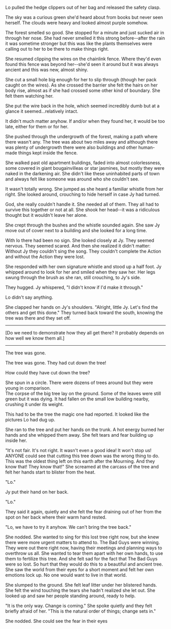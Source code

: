 Lo pulled the hedge clippers out of her bag and released the safety clasp. 

The sky was a curious green she'd heard about from books but never seen herself.  The clouds were heavy and looked almost purple somehow.  

The forest smelled so good.  She stopped for a minute and just sucked air in through her nose.  She had never smelled it this strong before--after the rain it was sometime stronger but this was like the plants themselves were calling out to her to be there to make things right. 

She resumed clipping the wires on the chainlink fence.  Where they'd even found this fence was beyond her--she'd seen it around but it was always ancient and this was new, almost shiny. 

She cut a small hole big enough for her to slip through (though her pack caught on the wires).  As she crossed the barrier she felt the hairs on her body rise, almost as if she had crossed some other kind of boundary.  She felt them watching her. 

She put the wire back in the hole, which seemed incredibly dumb but at a glance it seemed...relatively intact. 

It didn't much matter anyhow. If and/or when they found her, it would be too late, either for them or for her.  

She pushed through the undergrowth of the forest, making a path where there wasn't any.  The tree was about two miles away and although there was plenty of undergrowth there were also buildings and other human-made things kept inside the fence. 

She walked past old apartment buildings, faded into almost colorlessness, some covered in giant bougainvilleas or star jasmines, but mostly they were naked in the darkening air.  She didn't like these uninhabited parts of town and always felt like someone was around who she couldn't see. 

It wasn't totally wrong. She jumped as she heard a familiar whistle from her right.  She looked around, crouching to hide herself in case Jy had turned.  

God, she really couldn't handle it.  She needed all of them.  They all had to survive this together or not at all.  She shook her head--it was a ridiculous thought but it wouldn't leave her alone. 

She crept through the bushes and the whistle sounded again.  She saw Jy move out of cover next to a building and she looked for a long time. 

With Io there had been no sign.  She looked closely at Jy.  They seemed nervous.  They seemed scared.  And then she realized it didn't matter: Without Jy they couldn't sing the song.  They couldn't complete the Action and without the Action they were lost. 

She responded with her own signature whistle and stood up a half foot. Jy whipped around to look for her and smiled when they saw her.  Her legs swung through the brush as she ran, still crouching, to Jy's side.  

They hugged. Jy whispered, "I didn't know if I'd make it through."

Lo didn't say anything. 

She clapped her hands on Jy's shoulders. "Alright, little Jy. Let's find the others and get this done."  They turned back toward the south, knowing the tree was there and they set off. 

---

[Do we need to demonstrate how they all get there? It probably depends on how well we know them all.]

---

The tree was gone. 

The tree was gone.  They had cut down the tree!

How could they have cut down the tree?

She spun in a circle.  There were dozens of trees around but they were young in comparison.  
The corpse of the big tree lay on the ground.  Some of the leaves were still green but it was dying.  It had fallen on the small low building nearby, crushing it under its weight. 

This had to be the tree the magic one had reported.  It looked like the pictures Lo had dug up.  

She ran to the tree and put her hands on the trunk.  A hot energy burned her hands and she whipped them away.  She felt tears and fear building up inside her. 

"It's not fair. It's not right. It wasn't even a good idea! It won't stop us! ANYONE could see that cutting this tree down was the wrong thing to do.  This was the oldest thing left on this earth after the Mourning.  And they know that! They know that!" She screamed at the carcass of the tree and felt her hands start to blister from the heat.  

"Lo."

Jy put their hand on her back.  

"Lo."

They said it again, quietly and she felt the fear draining out of her from the spot on her back where their warm hand rested. 

"Lo, we have to try it anyhow.  We can't bring the tree back."

She nodded. She wanted to sing for this lost tree right now, but she knew there were more urgent matters to attend to.  The Bad Guys were winning.  They were out there right now, having their meetings and planning ways to overthrow us all.  She wanted to tear them apart with her own hands, to use them to fertilize this tree.  And she felt sad for the fact that The Bad Guys were so lost. So hurt that they would do this to a beautiful and ancient tree.  She saw the world from their eyes for a short moment and felt her own emotions lock up.  No one would want to live in that world.  

She slumped to the ground.  She felt leaf litter under her blistered hands.  She felt the wind touching the tears she hadn't realized she let out.  She looked up and saw her people standing around, ready to help.  

"It is the only way. Change is coming." She spoke quietly and they felt briefly afraid of her. "This is the natural order of things; change sets in."

She nodded.  She could see the fear in their eyes 

